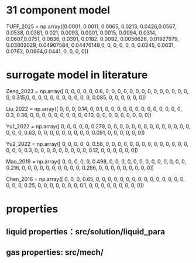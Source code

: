 # 31 component model
TUFF_2025 = np.array([0.0001, 0.0011, 0.0065, 0.0213, 0.0426,0.0567, 0.0538, 0.0381, 0.021, 0.0093,
                 0.0001, 0.0015, 0.0094, 0.0314, 0.0607,0.0751, 0.0636, 0.0391, 0.0182, 0.0092,
                 0.0056626, 0.01927979, 0.03802029, 0.04907584, 0.04476148,0, 0, 0, 0, 0,
                 0, 0.0345, 0.0631, 0.0763, 0.0664,0.0441, 0, 0, 0, 0])
# surrogate model in literature
Zeng_2023 = np.array([  0, 0, 0, 0, 0, 0.6, 0, 0, 0, 0, 
                        0, 0, 0, 0, 0, 0, 0, 0, 0, 0, 
                        0, 0.315,0, 0, 0, 0, 0, 0, 0, 0, 
                        0, 0, 0, 0.085, 0, 0, 0, 0, 0, 0])

Liu_2022 = np.array([ 0, 0, 0, 0.14, 0, 0.1, 0, 0, 0, 0, 
                    0, 0, 0, 0, 0, 0, 0, 0, 0, 0.3, 
                    0.36, 0, 0, 0, 0, 0, 0, 0, 0, 0, 
                    0.10, 0, 0, 0, 0, 0, 0, 0, 0, 0])

Yu1_2022 = np.array([   0, 0, 0, 0, 0, 0.279, 0, 0, 0, 0, 
                    0, 0, 0, 0, 0, 0, 0, 0, 0, 0, 
                    0, 0, 0, 0.63, 0, 0, 0, 0, 0, 0, 
                    0, 0, 0, 0.091, 0, 0, 0, 0, 0, 0])

Yu2_2022 = np.array([   0, 0, 0, 0, 0, 0.58, 0, 0, 0, 0, 
                    0, 0, 0, 0, 0, 0, 0, 0, 0, 0, 
                    0, 0, 0, 0.3, 0, 0, 0, 0, 0, 0, 
                    0, 0, 0, 0.12, 0, 0, 0, 0, 0, 0])

Mao_2019 = np.array([   0, 0, 0, 0, 0, 0.498, 0, 0, 0, 0, 
                    0, 0, 0, 0, 0, 0, 0, 0, 0, 0.216, 
                    0, 0, 0, 0, 0, 0, 0, 0, 0, 0, 
                    0.286, 0, 0, 0, 0, 0, 0, 0, 0, 0])

Chen_2016 = np.array([   0, 0, 0, 0.65, 0, 0, 0, 0, 0, 0, 
                    0, 0, 0, 0, 0, 0, 0, 0, 0, 0, 
                    0, 0, 0.25, 0, 0, 0, 0, 0, 0, 0, 
                    0.1, 0, 0, 0, 0, 0, 0, 0, 0, 0])
# properties
## liquid properties：src/solution/liquid_para
## gas properties: src/mech/